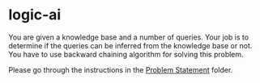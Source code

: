 # logic-ai

You are given a knowledge base and a number of queries. Your job is to determine if the queries can be inferred from the knowledge base or not. You have to use backward chaining algorithm for solving this problem.

Please go through the instructions in the [Problem Statement] folder.

   [Problem Statement]: <https://github.com/aniketvp/logic-ai/tree/master/Problem%20Statement>
